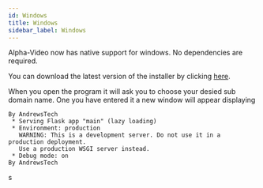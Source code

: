 ```yaml
---
id: Windows
title: Windows
sidebar_label: Windows
---
```


Alpha-Video now has native support for windows. No dependencies are required.

You can download the latest version of the installer by clicking [here](https://github.com/unofficial-skills/alpha-video/releases/download/1.4/alpha-video.exe).

When you open the program it will ask you to choose your desied sub domain name. One you have entered it a new window will appear displaying 

```
By AndrewsTech
 * Serving Flask app "main" (lazy loading)
 * Environment: production
   WARNING: This is a development server. Do not use it in a production deployment.
   Use a production WSGI server instead.
 * Debug mode: on
By AndrewsTech

```
s
